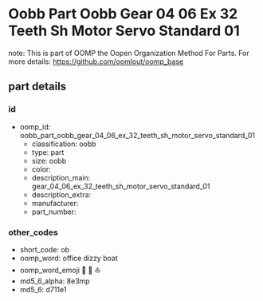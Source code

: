 # Oobb Part Oobb Gear 04 06 Ex 32 Teeth Sh Motor Servo Standard 01  

note: This is part of OOMP the Oopen Organization Method For Parts. For more details: https://github.com/oomlout/oomp_base

##  part details





### id
* oomp_id: oobb_part_oobb_gear_04_06_ex_32_teeth_sh_motor_servo_standard_01
  * classification: oobb
  * type: part
  * size: oobb
  * color: 
  * description_main: gear_04_06_ex_32_teeth_sh_motor_servo_standard_01
  * description_extra: 
  * manufacturer: 
  * part_number: 

### other_codes
* short_code: ob
* oomp_word: office dizzy boat
* oomp_word_emoji :office: :dizzy: :boat:
* md5_6_alpha: 8e3mp
* md5_6: d711e1